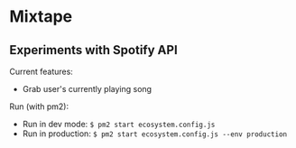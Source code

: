 # Mixtape
## Experiments with Spotify API

Current features:
* Grab user's currently playing song

Run (with pm2):
* Run in dev mode: `$ pm2 start ecosystem.config.js`
* Run in production: `$ pm2 start ecosystem.config.js --env production`